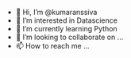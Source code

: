 - 👋 Hi, I’m @kumaranssiva
- 👀 I’m interested in Datascience
- 🌱 I’m currently learning Python
- 💞️ I’m looking to collaborate on ...
- 📫 How to reach me ...

<!---
kumaranssiva/kumaranssiva is a ✨ special ✨ repository because its `README.md` (this file) appears on your GitHub profile.
You can click the Preview link to take a look at your changes.
--->

